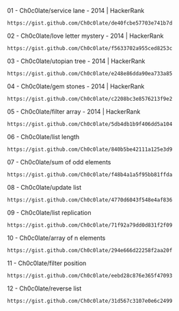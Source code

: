 01 - Ch0c0late/service lane 			- 2014 | HackerRank 
	
	https://gist.github.com/Ch0c0late/de40fcbe57703e741b7d

02 - Ch0c0late/love letter mystery 		- 2014 | HackerRank
	
	https://gist.github.com/Ch0c0late/f5633702a955ced8253c

03 - Ch0c0late/utopian tree			- 2014 | HackerRank
	
	https://gist.github.com/Ch0c0late/e248e86dda90ea733a85

04 - Ch0c0late/gem stones			- 2014 | HackerRank
	
	https://gist.github.com/Ch0c0late/c2208bc3e8576213f9e2

05 - Ch0c0late/filter array			- 2014 | HackerRank

	https://gist.github.com/Ch0c0late/5db4db1b9f406dd5a104

06 - Ch0c0late/list length

	https://gist.github.com/Ch0c0late/840b5be42111a125e3d9

07 - Ch0c0late/sum of odd elements

	https://gist.github.com/Ch0c0late/f48b4a1a5f95bb81ffda

08 - Ch0c0late/update list

  	https://gist.github.com/Ch0c0late/4770d6043f548e4af836     

09 - Ch0c0late/list replication

	https://gist.github.com/Ch0c0late/71f92a79dd0d831f2f09

10 - Ch0c0late/array of n elements

	https://gist.github.com/Ch0c0late/294e666d22258f2aa20f

11 - Ch0c0late/filter position

	https://gist.github.com/Ch0c0late/eebd28c876e365f47093

12 - Ch0c0late/reverse list

	https://gist.github.com/Ch0c0late/31d567c3107e0e6c2499
